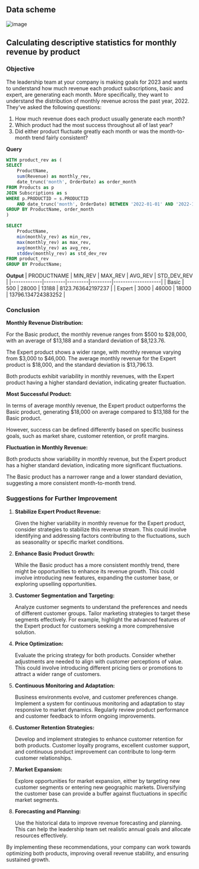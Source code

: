 ## Data scheme	
![image](https://github.com/chiangsuanne/SQL-Portfolio/assets/108243961/41fa9399-4efa-46f3-a9b1-104498f7b592)

## Calculating descriptive statistics for monthly revenue by product
### Objective	  
The leadership team at your company is making goals for 2023 and wants to understand how much revenue each product subscriptions, basic and expert, are generating each month. More specifically, they want to understand the distribution of monthly revenue across the past year, 2022.	
They've asked the following questions:	
1. How much revenue does each product usually generate each month?
2. Which product had the most success throughout all of last year?
3. Did either product fluctuate greatly each month or was the month-to-month trend fairly consistent?

**Query**
```sql
WITH product_rev as (
SELECT 
    ProductName,
    sum(Revenue) as monthly_rev,
    date_trunc('month', OrderDate) as order_month
FROM Products as p
JOIN Subscriptions as s
WHERE p.PRODUCTID = s.PRODUCTID
    AND date_trunc('month', OrderDate) BETWEEN '2022-01-01' AND '2022-12-01'
GROUP BY ProductName, order_month
)

SELECT
    ProductName,
    min(monthly_rev) as min_rev,
    max(monthly_rev) as max_rev,
    avg(monthly_rev) as avg_rev,
    stddev(monthly_rev) as std_dev_rev
FROM product_rev
GROUP BY ProductName;
````
**Output**
| PRODUCTNAME | MIN_REV | MAX_REV | AVG_REV | STD_DEV_REV        |
|-------------|---------|---------|---------|--------------------|
| Basic       | 500     | 28000   | 13188   | 8123.763642197237  |
| Expert      | 3000    | 46000   | 18000   | 13796.134724383252 |

### Conclusion
**Monthly Revenue Distribution:**	

For the Basic product, the monthly revenue ranges from $500 to $28,000, with an average of $13,188 and a standard deviation of $8,123.76.	

The Expert product shows a wider range, with monthly revenue varying from $3,000 to $46,000. The average monthly revenue for the Expert product is $18,000, and the standard deviation is $13,796.13.	

Both products exhibit variability in monthly revenues, with the Expert product having a higher standard deviation, indicating greater fluctuation.	

**Most Successful Product:**	

In terms of average monthly revenue, the Expert product outperforms the Basic product, generating $18,000 on average compared to $13,188 for the Basic product.	

However, success can be defined differently based on specific business goals, such as market share, customer retention, or profit margins.	

**Fluctuation in Monthly Revenue:**	

Both products show variability in monthly revenue, but the Expert product has a higher standard deviation, indicating more significant fluctuations.	

The Basic product has a narrower range and a lower standard deviation, suggesting a more consistent month-to-month trend.	

### Suggestions for Further Improvement
1. **Stabilize Expert Product Revenue:**	

	Given the higher variability in monthly revenue for the Expert product, consider strategies to stabilize this revenue stream. This could involve identifying and addressing factors contributing to the fluctuations, such as seasonality or specific market conditions.	

2. **Enhance Basic Product Growth:**

	While the Basic product has a more consistent monthly trend, there might be opportunities to enhance its revenue growth. This could involve introducing new features, expanding the customer base, or exploring upselling opportunities.	

3. **Customer Segmentation and Targeting:**	

	Analyze customer segments to understand the preferences and needs of different customer groups. Tailor marketing strategies to target these segments effectively. For example, highlight the advanced features of the Expert product for customers seeking a more comprehensive solution.	

4. **Price Optimization:**	

	Evaluate the pricing strategy for both products. Consider whether adjustments are needed to align with customer perceptions of value. This could involve introducing different pricing tiers or promotions to attract a wider range of customers.

5. **Continuous Monitoring and Adaptation:**	

	Business environments evolve, and customer preferences change. Implement a system for continuous monitoring and adaptation to stay responsive to market dynamics. Regularly review product performance and customer feedback to inform ongoing improvements.	

6. **Customer Retention Strategies:**	

	Develop and implement strategies to enhance customer retention for both products. Customer loyalty programs, excellent customer support, and continuous product improvement can contribute to long-term customer relationships.

7. **Market Expansion:**	

	Explore opportunities for market expansion, either by targeting new customer segments or entering new geographic markets. Diversifying the customer base can provide a buffer against fluctuations in specific market segments.	

8. **Forecasting and Planning:**	

	Use the historical data to improve revenue forecasting and planning. This can help the leadership team set realistic annual goals and allocate resources effectively.	

By implementing these recommendations, your company can work towards optimizing both products, improving overall revenue stability, and ensuring sustained growth.



